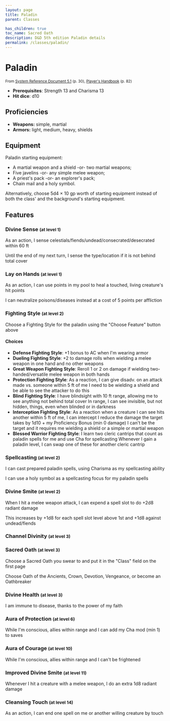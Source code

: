 ```yaml
---
layout: page
title: Paladin
parent: Classes

has_children: true
toc_name: Sacred Oath
description: D&D 5th edition Paladin details
permalink: /classes/paladin/
---
```


# Paladin

<small>From <a target="_blank" href="https://media.wizards.com/2016/downloads/DND/SRD-OGL_V5.1.pdf">System Reference Document 5.1</a> (p. 30), <a target="_blank" href="https://dnd.wizards.com/products/tabletop-games/rpg-products/rpg_playershandbook">Player's Handbook</a> (p. 82)</small>

- **Prerequisites**: Strength 13 and Charisma 13
- **Hit dice**: d10

## Proficiencies

- **Weapons:** simple, martial
- **Armors:** light, medium, heavy, shields

## Equipment


Paladin starting equipment:

- A martial weapon and a shield -or- two martial weapons;
- Five javelins -or- any simple melee weapon;
- A priest's pack -or- an explorer's pack;
- Chain mail and a holy symbol.

Alternatively, choose 5d4 × 10 gp worth of starting equipment instead of both the class' and the background's starting equipment.


## Features

### Divine Sense <small>(at level 1)</small>


As an action, I sense celestials/fiends/undead/consecrated/desecrated within 60 ft

Until the end of my next turn, I sense the type/location if it is not behind total cover



### Lay on Hands <small>(at level 1)</small>


As an action, I can use points in my pool to heal a touched, living creature's hit points

I can neutralize poisons/diseases instead at a cost of 5 points per affliction



### Fighting Style <small>(at level 2)</small>


Choose a Fighting Style for the paladin using the "Choose Feature" button above
#### Choices
- **Defense Fighting Style**: 
   +1 bonus to AC when I'm wearing armor
- **Dueling Fighting Style**: 
   +2 to damage rolls when wielding a melee weapon in one hand and no other weapons
- **Great Weapon Fighting Style**: 
   Reroll 1 or 2 on damage if wielding two-handed/versatile melee weapon in both hands
- **Protection Fighting Style**: 
   As a reaction, I can give disadv. on an attack made vs. someone within 5 ft of me
   I need to be wielding a shield and be able to see the attacker to do this
- **Blind Fighting Style**: 
   I have blindsight with 10 ft range, allowing me to see anything not behind total cover
   In range, I can see invisible, but not hidden, things, even when blinded or in darkness
- **Interception Fighting Style**: 
   As a reaction when a creature I can see hits another within 5 ft of me, I can intercept
   I reduce the damage the target takes by 1d10 + my Proficiency Bonus (min 0 damage)
   I can't be the target and it requires me wielding a shield or a simple or martial weapon
- **Blessed Warrior Fighting Style**: 
   I learn two cleric cantrips that count as paladin spells for me and use Cha for spellcasting
   Whenever I gain a paladin level, I can swap one of these for another cleric cantrip






### Spellcasting <small>(at level 2)</small>


I can cast prepared paladin spells, using Charisma as my spellcasting ability

I can use a holy symbol as a spellcasting focus for my paladin spells



### Divine Smite <small>(at level 2)</small>


When I hit a melee weapon attack, I can expend a spell slot to do +2d8 radiant damage

This increases by +1d8 for each spell slot level above 1st and +1d8 against undead/fiends



### Channel Divinity <small>(at level 3)</small>




### Sacred Oath <small>(at level 3)</small>


Choose a Sacred Oath you swear to and put it in the "Class" field on the first page

Choose Oath of the Ancients, Crown, Devotion, Vengeance, or become an Oathbreaker



### Divine Health <small>(at level 3)</small>


I am immune to disease, thanks to the power of my faith



### Aura of Protection <small>(at level 6)</small>


While I'm conscious, allies within range and I can add my Cha mod (min 1) to saves



### Aura of Courage <small>(at level 10)</small>


While I'm conscious, allies within range and I can't be frightened



### Improved Divine Smite <small>(at level 11)</small>


Whenever I hit a creature with a melee weapon, I do an extra 1d8 radiant damage



### Cleansing Touch <small>(at level 14)</small>


As an action, I can end one spell on me or another willing creature by touch



